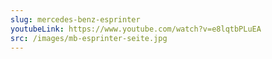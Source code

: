 ```yaml
---
slug: mercedes-benz-esprinter
youtubeLink: https://www.youtube.com/watch?v=e8lqtbPLuEA
src: /images/mb-esprinter-seite.jpg
---
```

